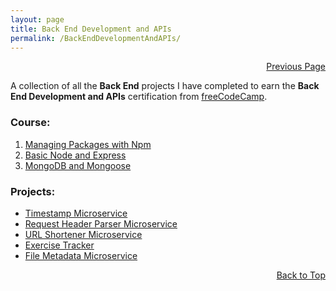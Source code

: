 ```yaml
---
layout: page
title: Back End Development and APIs
permalink: /BackEndDevelopmentAndAPIs/
---
```


<p  align="right"><a href="#" onclick="history.back(); return false;">Previous Page</a></p>

A collection of all the **Back End** projects I have completed to earn the **Back End Development and APIs** certification from [freeCodeCamp](https://www.freecodecamp.org/).

### Course:

1. [Managing Packages with Npm](./Course/ManagingPackagesWithNpm/)
2. [Basic Node and Express](./Course/BasicNodeAndExpress/)
3. [MongoDB and Mongoose](./Course/MongoDBAndMongoose/)

### Projects:

- [Timestamp Microservice](./TimestampMicroservice/)
- [Request Header Parser Microservice](./RequestHeaderParserMicroservice/)
- [URL Shortener Microservice](./URLShortenerMicroservice/)
- [Exercise Tracker](./ExerciseTracker/)
- [File Metadata Microservice](./FileMetadataMicroservice/)

<!-- [![scientificComputingWithPython](../certifications/scientificComputingWithPython.png)](https://www.freecodecamp.org/certification/1diazdev/scientific-computing-with-python-v7) -->

<p align="right"><a href="#" onclick="scrollToTop(); return false;">Back to Top</a></p>
